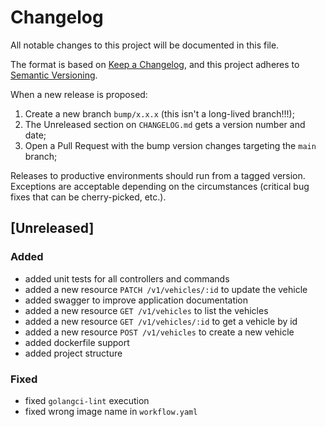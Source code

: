 # Changelog

All notable changes to this project will be documented in this file.

The format is based on [Keep a Changelog](https://keepachangelog.com/en/1.0.0/), and this project adheres to [Semantic Versioning](https://semver.org/spec/v2.0.0.html).

When a new release is proposed:

1. Create a new branch `bump/x.x.x` (this isn't a long-lived branch!!!);
2. The Unreleased section on `CHANGELOG.md` gets a version number and date;
3. Open a Pull Request with the bump version changes targeting the `main` branch;

Releases to productive environments should run from a tagged version.
Exceptions are acceptable depending on the circumstances (critical bug fixes that can be cherry-picked, etc.).

## [Unreleased]

### Added

- added unit tests for all controllers and commands
- added a new resource `PATCH /v1/vehicles/:id` to update the vehicle
- added swagger to improve application documentation
- added a new resource `GET /v1/vehicles` to list the vehicles
- added a new resource `GET /v1/vehicles/:id` to get a vehicle by id
- added a new resource `POST /v1/vehicles` to create a new vehicle
- added dockerfile support
- added project structure

### Fixed

- fixed `golangci-lint` execution
- fixed wrong image name in `workflow.yaml`
